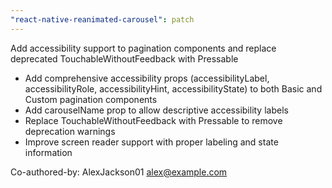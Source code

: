 ```yaml
---
"react-native-reanimated-carousel": patch
---
```


Add accessibility support to pagination components and replace deprecated TouchableWithoutFeedback with Pressable

- Add comprehensive accessibility props (accessibilityLabel, accessibilityRole, accessibilityHint, accessibilityState) to both Basic and Custom pagination components
- Add carouselName prop to allow descriptive accessibility labels
- Replace TouchableWithoutFeedback with Pressable to remove deprecation warnings
- Improve screen reader support with proper labeling and state information

Co-authored-by: AlexJackson01 <alex@example.com>